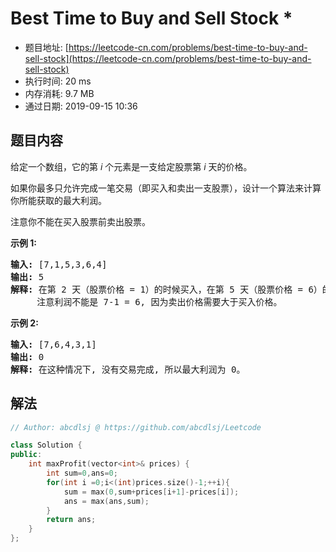 # Best Time to Buy and Sell Stock *
- 题目地址: [https://leetcode-cn.com/problems/best-time-to-buy-and-sell-stock](https://leetcode-cn.com/problems/best-time-to-buy-and-sell-stock)
- 执行时间: 20 ms
- 内存消耗: 9.7 MB
- 通过日期: 2019-09-15 10:36

## 题目内容
<p>给定一个数组，它的第 <em>i</em> 个元素是一支给定股票第 <em>i</em> 天的价格。</p>

<p>如果你最多只允许完成一笔交易（即买入和卖出一支股票），设计一个算法来计算你所能获取的最大利润。</p>

<p>注意你不能在买入股票前卖出股票。</p>

<p><strong>示例 1:</strong></p>

<pre><strong>输入:</strong> [7,1,5,3,6,4]
<strong>输出:</strong> 5
<strong>解释: </strong>在第 2 天（股票价格 = 1）的时候买入，在第 5 天（股票价格 = 6）的时候卖出，最大利润 = 6-1 = 5 。
     注意利润不能是 7-1 = 6, 因为卖出价格需要大于买入价格。
</pre>

<p><strong>示例 2:</strong></p>

<pre><strong>输入:</strong> [7,6,4,3,1]
<strong>输出:</strong> 0
<strong>解释: </strong>在这种情况下, 没有交易完成, 所以最大利润为 0。
</pre>


## 解法
```cpp
// Author: abcdlsj @ https://github.com/abcdlsj/Leetcode

class Solution {
public:
    int maxProfit(vector<int>& prices) {
        int sum=0,ans=0;
        for(int i =0;i<(int)prices.size()-1;++i){
            sum = max(0,sum+prices[i+1]-prices[i]);
            ans = max(ans,sum);
        }
        return ans;
    }
};

```